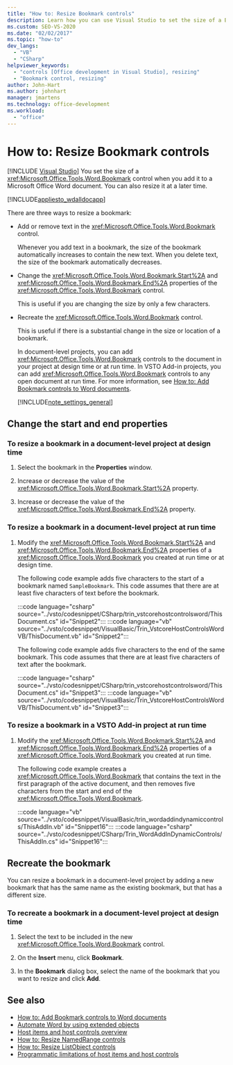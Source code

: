 ```yaml
---
title: "How to: Resize Bookmark controls"
description: Learn how you can use Visual Studio to set the size of a Bookmark control when you add it to a Microsoft Word document.
ms.custom: SEO-VS-2020
ms.date: "02/02/2017"
ms.topic: "how-to"
dev_langs:
  - "VB"
  - "CSharp"
helpviewer_keywords:
  - "controls [Office development in Visual Studio], resizing"
  - "Bookmark control, resizing"
author: John-Hart
ms.author: johnhart
manager: jmartens
ms.technology: office-development
ms.workload:
  - "office"
---
```

# How to: Resize Bookmark controls

 [!INCLUDE [Visual Studio](~/includes/applies-to-version/vs-windows-only.md)]
  You set the size of a <xref:Microsoft.Office.Tools.Word.Bookmark> control when you add it to a Microsoft Office Word document. You can also resize it at a later time.

 [!INCLUDE[appliesto_wdalldocapp](../vsto/includes/appliesto-wdalldocapp-md.md)]

 There are three ways to resize a bookmark:

- Add or remove text in the <xref:Microsoft.Office.Tools.Word.Bookmark> control.

   Whenever you add text in a bookmark, the size of the bookmark automatically increases to contain the new text. When you delete text, the size of the bookmark automatically decreases.

- Change the <xref:Microsoft.Office.Tools.Word.Bookmark.Start%2A> and <xref:Microsoft.Office.Tools.Word.Bookmark.End%2A> properties of the <xref:Microsoft.Office.Tools.Word.Bookmark> control.

   This is useful if you are changing the size by only a few characters.

- Recreate the <xref:Microsoft.Office.Tools.Word.Bookmark> control.

   This is useful if there is a substantial change in the size or location of a bookmark.

  In document-level projects, you can add <xref:Microsoft.Office.Tools.Word.Bookmark> controls to the document in your project at design time or at run time. In VSTO Add-in projects, you can add <xref:Microsoft.Office.Tools.Word.Bookmark> controls to any open document at run time. For more information, see [How to: Add Bookmark controls to Word documents](../vsto/how-to-add-bookmark-controls-to-word-documents.md).

  [!INCLUDE[note_settings_general](../sharepoint/includes/note-settings-general-md.md)]

## Change the start and end properties

### To resize a bookmark in a document-level project at design time

1. Select the bookmark in the **Properties** window.

2. Increase or decrease the value of the <xref:Microsoft.Office.Tools.Word.Bookmark.Start%2A> property.

3. Increase or decrease the value of the <xref:Microsoft.Office.Tools.Word.Bookmark.End%2A> property.

### To resize a bookmark in a document-level project at run time

1. Modify the <xref:Microsoft.Office.Tools.Word.Bookmark.Start%2A> and <xref:Microsoft.Office.Tools.Word.Bookmark.End%2A> properties of a <xref:Microsoft.Office.Tools.Word.Bookmark> you created at run time or at design time.

     The following code example adds five characters to the start of a bookmark named `SampleBookmark`. This code assumes that there are at least five characters of text before the bookmark.

     :::code language="csharp" source="../vsto/codesnippet/CSharp/trin_vstcorehostcontrolsword/ThisDocument.cs" id="Snippet2":::
     :::code language="vb" source="../vsto/codesnippet/VisualBasic/Trin_VstcoreHostControlsWordVB/ThisDocument.vb" id="Snippet2":::

     The following code example adds five characters to the end of the same bookmark. This code assumes that there are at least five characters of text after the bookmark.

     :::code language="csharp" source="../vsto/codesnippet/CSharp/trin_vstcorehostcontrolsword/ThisDocument.cs" id="Snippet3":::
     :::code language="vb" source="../vsto/codesnippet/VisualBasic/Trin_VstcoreHostControlsWordVB/ThisDocument.vb" id="Snippet3":::

### To resize a bookmark in a VSTO Add-in project at run time

1. Modify the <xref:Microsoft.Office.Tools.Word.Bookmark.Start%2A> and <xref:Microsoft.Office.Tools.Word.Bookmark.End%2A> properties of a <xref:Microsoft.Office.Tools.Word.Bookmark> you created at run time.

     The following code example creates a <xref:Microsoft.Office.Tools.Word.Bookmark> that contains the text in the first paragraph of the active document, and then removes five characters from the start and end of the <xref:Microsoft.Office.Tools.Word.Bookmark>.

     :::code language="vb" source="../vsto/codesnippet/VisualBasic/trin_wordaddindynamiccontrols/ThisAddIn.vb" id="Snippet16":::
     :::code language="csharp" source="../vsto/codesnippet/CSharp/Trin_WordAddInDynamicControls/ThisAddIn.cs" id="Snippet16":::

## Recreate the bookmark
 You can resize a bookmark in a document-level project by adding a new bookmark that has the same name as the existing bookmark, but that has a different size.

### To recreate a bookmark in a document-level project at design time

1. Select the text to be included in the new <xref:Microsoft.Office.Tools.Word.Bookmark> control.

2. On the **Insert** menu, click **Bookmark**.

3. In the **Bookmark** dialog box, select the name of the bookmark that you want to resize and click **Add**.

## See also
- [How to: Add Bookmark controls to Word documents](../vsto/how-to-add-bookmark-controls-to-word-documents.md)
- [Automate Word by using extended objects](../vsto/automating-word-by-using-extended-objects.md)
- [Host items and host controls overview](../vsto/host-items-and-host-controls-overview.md)
- [How to: Resize NamedRange controls](../vsto/how-to-resize-namedrange-controls.md)
- [How to: Resize ListObject controls](../vsto/how-to-resize-listobject-controls.md)
- [Programmatic limitations of host items and host controls](../vsto/programmatic-limitations-of-host-items-and-host-controls.md)
